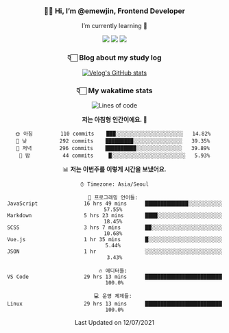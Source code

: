 <div align='center'>
  
### 👋🏻 Hi, I’m @emewjin, Frontend Developer 
I’m currently learning 🌱 
    
  <img src="https://img.shields.io/badge/javascript-F7DF1E?style=for-the-badge&logo=javascript&logoColor=black"/>
  <img src="https://img.shields.io/badge/react.js-61DAFB?style=for-the-badge&logo=react&logoColor=black"/>
    <img src="https://img.shields.io/badge/vue.js-4FC08D?style=for-the-badge&logo=vue.js&logoColor=white"/>

### 👇🏻 Blog about my study log
 [![Velog's GitHub stats](https://velog-readme-stats.vercel.app/api?name=1703979&tag=javascript)](https://github.com/eungyeole/velog-readme-stats)


### 👇🏻 My wakatime stats  
  
<!--START_SECTION:waka-->
![Lines of code](https://img.shields.io/badge/%EC%A0%80%EB%8A%94%20%EC%97%AC%ED%83%9C%EA%B9%8C%EC%A7%80%20-59960%20%EC%A4%84%EC%9D%98%20%EC%BD%94%EB%93%9C%EB%A5%BC%20%EC%9E%91%EC%84%B1%ED%96%88%EC%96%B4%EC%9A%94.-blue)

**저는 아침형 인간이에요. 🐤** 

```text
🌞 아침         110 commits    ███░░░░░░░░░░░░░░░░░░░░░░   14.82% 
🌆 낮　         292 commits    █████████░░░░░░░░░░░░░░░░   39.35% 
🌃 저녁         296 commits    ██████████░░░░░░░░░░░░░░░   39.89% 
🌙 밤　         44 commits     █░░░░░░░░░░░░░░░░░░░░░░░░   5.93%

```


📊 **저는 이번주를 이렇게 시간을 보냈어요.** 

```text
⌚︎ Timezone: Asia/Seoul

💬 프로그래밍 언어들: 
JavaScript               16 hrs 49 mins      ██████████████░░░░░░░░░░░   57.55% 
Markdown                 5 hrs 23 mins       ████░░░░░░░░░░░░░░░░░░░░░   18.45% 
SCSS                     3 hrs 7 mins        ██░░░░░░░░░░░░░░░░░░░░░░░   10.68% 
Vue.js                   1 hr 35 mins        █░░░░░░░░░░░░░░░░░░░░░░░░   5.44% 
JSON                     1 hr                ░░░░░░░░░░░░░░░░░░░░░░░░░   3.43%

🔥 에디터들: 
VS Code                  29 hrs 13 mins      █████████████████████████   100.0%

💻 운영 체제들: 
Linux                    29 hrs 13 mins      █████████████████████████   100.0%

```


 Last Updated on 12/07/2021
<!--END_SECTION:waka-->
 </div>
<!---
Emewjin/Emewjin is a ✨ special ✨ repository because its `README.md` (this file) appears on your GitHub profile.
You can click the Preview link to take a look at your changes.
--->

